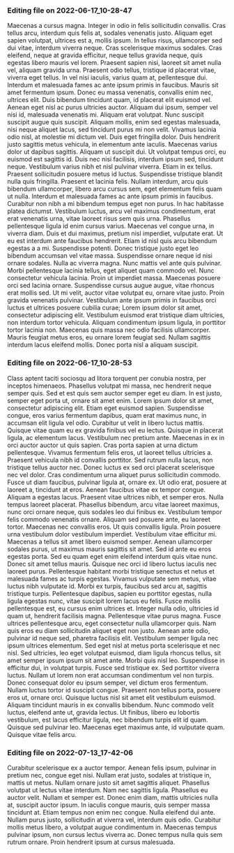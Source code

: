 

### Editing file on 2022-06-17_10-28-47

Maecenas a cursus magna. Integer in odio in felis sollicitudin convallis. Cras tellus arcu, interdum quis felis at, sodales venenatis justo. Aliquam eget sapien volutpat, ultrices est a, mollis ipsum. In tellus risus, ullamcorper sed dui vitae, interdum viverra neque. Cras scelerisque maximus sodales. Cras eleifend, neque at gravida efficitur, neque tellus gravida neque, quis egestas libero mauris vel lorem. Praesent sapien nisi, laoreet sit amet nulla vel, aliquam gravida urna. Praesent odio tellus, tristique id placerat vitae, viverra eget tellus. In vel nisi iaculis, varius quam at, pellentesque dui. Interdum et malesuada fames ac ante ipsum primis in faucibus. Mauris sit amet fermentum ipsum. Donec eu massa venenatis, convallis enim nec, ultrices elit.
Duis bibendum tincidunt quam, id placerat elit euismod vel. Aenean eget nisl ac purus ultricies auctor. Aliquam dui ipsum, semper vel nisi id, malesuada venenatis mi. Aliquam erat volutpat. Nunc suscipit suscipit augue quis suscipit. Aliquam mollis, enim sed egestas malesuada, nisi neque aliquet lacus, sed tincidunt purus mi non velit. Vivamus lacinia odio nisl, at molestie mi dictum vel. Duis eget fringilla dolor. Duis hendrerit justo sagittis metus vehicula, in elementum ante iaculis. Maecenas varius dolor ut dapibus sagittis. Aliquam ut suscipit dui.
Ut volutpat tempus orci, eu euismod est sagittis id. Duis nec nisi facilisis, interdum ipsum sed, tincidunt neque. Vestibulum varius nibh et nisl pulvinar viverra. Etiam in ex tellus. Praesent sollicitudin posuere metus id luctus. Suspendisse tristique blandit nulla quis fringilla. Praesent et lacinia felis. Nullam interdum, arcu quis bibendum ullamcorper, libero arcu cursus sem, eget elementum felis quam ut nulla. Interdum et malesuada fames ac ante ipsum primis in faucibus. Curabitur non nibh a mi bibendum tempus eget non purus. In hac habitasse platea dictumst.
Vestibulum luctus, arcu vel maximus condimentum, erat erat venenatis urna, vitae laoreet risus sem quis urna. Phasellus pellentesque ligula id enim cursus varius. Maecenas vel congue urna, in viverra diam. Duis et dui maximus, pretium nisl imperdiet, vulputate erat. Ut eu est interdum ante faucibus hendrerit. Etiam id nisl quis arcu bibendum egestas a a mi. Suspendisse potenti. Donec tristique justo eget leo bibendum accumsan vel vitae massa. Suspendisse ornare neque id nisi ornare sodales. Nulla ac viverra magna. Nunc mattis vel ante quis pulvinar. Morbi pellentesque lacinia tellus, eget aliquet quam commodo vel. Nunc consectetur vehicula lacinia. Proin ut imperdiet massa. Maecenas posuere orci sed lacinia ornare.
Suspendisse cursus augue augue, vitae rhoncus erat mollis sed. Ut mi velit, auctor vitae volutpat eu, ornare vitae justo. Proin gravida venenatis pulvinar. Vestibulum ante ipsum primis in faucibus orci luctus et ultrices posuere cubilia curae; Lorem ipsum dolor sit amet, consectetur adipiscing elit. Vestibulum euismod erat tristique diam ultricies, non interdum tortor vehicula. Aliquam condimentum ipsum ligula, in porttitor tortor lacinia non. Maecenas quis massa nec odio facilisis ullamcorper. Mauris feugiat metus eros, eu ornare lorem feugiat sed. Nullam sagittis interdum lacus eleifend mollis. Donec porta nisl a aliquam suscipit.




### Editing file on 2022-06-17_10-28-53

Class aptent taciti sociosqu ad litora torquent per conubia nostra, per inceptos himenaeos. Phasellus volutpat mi massa, nec hendrerit neque semper quis. Sed et est quis sem auctor semper eget eu diam. In est justo, semper eget porta ut, ornare sit amet enim. Lorem ipsum dolor sit amet, consectetur adipiscing elit. Etiam eget euismod sapien. Suspendisse congue, eros varius fermentum dapibus, quam erat maximus nunc, in accumsan elit ligula vel odio. Curabitur ut velit in libero luctus mattis. Quisque vitae quam eu ex gravida finibus vel eu lectus. Quisque in placerat ligula, ac elementum lacus. Vestibulum nec pretium ante. Maecenas in ex in orci auctor auctor ut quis sapien.
Cras porta sapien at urna dictum pellentesque. Vivamus fermentum felis eros, ut laoreet tellus ultricies a. Praesent vehicula nibh id convallis porttitor. Sed rutrum nulla lacus, non tristique tellus auctor nec. Donec luctus ex sed orci placerat scelerisque nec vel dolor. Cras condimentum urna aliquet purus sollicitudin commodo. Fusce ut diam faucibus, pulvinar ligula at, ornare ex. Ut odio erat, posuere at laoreet a, tincidunt at eros. Aenean faucibus vitae ex tempor congue. Aliquam a egestas lacus. Praesent vitae ultrices nibh, et semper eros. Nulla tempus laoreet placerat. Phasellus bibendum, arcu vitae laoreet maximus, nunc orci ornare neque, quis sodales leo dui finibus ex. Vestibulum tempor felis commodo venenatis ornare. Aliquam sed posuere ante, eu laoreet tortor.
Maecenas nec convallis eros. Ut quis convallis ligula. Proin posuere urna vestibulum dolor vestibulum imperdiet. Vestibulum vitae efficitur mi. Maecenas a tellus sit amet libero euismod semper. Aenean ullamcorper sodales purus, ut maximus mauris sagittis sit amet. Sed id ante eu eros egestas porta. Sed eu quam eget enim eleifend interdum quis vitae nunc. Donec sit amet tellus mauris. Quisque nec orci id libero luctus iaculis nec laoreet purus. Pellentesque habitant morbi tristique senectus et netus et malesuada fames ac turpis egestas. Vivamus vulputate sem metus, vitae luctus nibh vulputate id. Morbi ex turpis, faucibus sed arcu at, sagittis tristique turpis. Pellentesque dapibus, sapien eu porttitor egestas, nulla ligula egestas nunc, vitae suscipit lorem lacus eu felis. Fusce mollis pellentesque est, eu cursus enim ultrices et.
Integer nulla odio, ultricies id quam ut, hendrerit facilisis magna. Pellentesque vitae purus magna. Fusce ultrices pellentesque arcu, eget consectetur nulla ullamcorper quis. Nam quis eros eu diam sollicitudin aliquet eget non justo. Aenean ante odio, pulvinar id neque sed, pharetra facilisis elit. Vestibulum semper ligula nec ipsum ultrices elementum. Sed eget nisl at metus porta scelerisque et nec nisl. Sed ultricies, leo eget volutpat euismod, diam ligula rhoncus tellus, sit amet semper ipsum ipsum sit amet ante. Morbi quis nisl leo. Suspendisse in efficitur dui, in volutpat turpis. Fusce sed tristique ex. Sed porttitor viverra luctus. Nullam ut lorem non erat accumsan condimentum vel non turpis.
Donec consequat dolor eu ipsum semper, vel dictum eros fermentum. Nullam luctus tortor id suscipit congue. Praesent non tellus porta, posuere eros ut, ornare orci. Quisque luctus nisl sit amet elit vestibulum euismod. Aliquam tincidunt mauris in ex convallis bibendum. Nunc commodo velit luctus, eleifend ante ut, gravida lectus. Ut finibus, libero eu lobortis vestibulum, est lacus efficitur ligula, nec bibendum turpis elit id quam. Quisque sed pulvinar leo. Maecenas eget maximus ante, id vulputate quam. Quisque vitae felis arcu.




### Editing file on 2022-07-13_17-42-06

Curabitur scelerisque ex a auctor tempor. Aenean felis ipsum, pulvinar in pretium nec, congue eget nisi. Nullam erat justo, sodales at tristique in, mattis ut metus. Nullam ornare justo sit amet sagittis aliquet. Phasellus volutpat ut lectus vitae interdum. Nam nec sagittis ligula. Phasellus eu auctor velit.
Nullam et semper est. Donec enim diam, mattis ultricies nulla at, suscipit auctor ipsum. In iaculis congue mauris, quis semper massa tincidunt at. Etiam tempus non enim nec congue. Nulla eleifend dui ante. Nullam purus justo, sollicitudin at viverra vel, interdum quis odio. Curabitur mollis metus libero, a volutpat augue condimentum in. Maecenas tempus pulvinar ipsum, non cursus lectus viverra ac. Donec tempus nulla quis sem rutrum ornare. Proin hendrerit ipsum at cursus malesuada.


